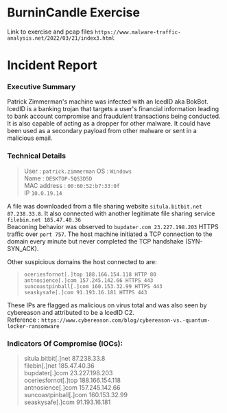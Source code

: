 # BurninCandle Exercise 
Link to exercise and pcap files `https://www.malware-traffic-analysis.net/2022/03/21/index3.html`

# Incident Report

### Executive Summary

Patrick Zimmerman's machine was infected with an IcedID aka BokBot. IcedID is a banking trojan that targets a user's financial information leading to bank account compromise and fraudulent transactions being conducted. It is also capable of acting as a dropper for other malware. It could have been used as a secondary payload from other malware or sent in a malicious email.

### Technical Details 
>User : `patrick.zimmerman`
OS : `Windows` <br>
Name : `DESKTOP-5QS3D5D` <br>
MAC address : `00:60:52:b7:33:0f` <br>
IP `10.0.19.14`<br>

A file was downloaded from a file sharing website `situla.bitbit.net 87.238.33.8`. It also connected with another legitimate file sharing service `filebin.net 185.47.40.36`<br>
Beaconing behavior was observed to `bupdater.com 23.227.198.203` HTTPS traffic over `port 757`. The host machine initiated a TCP connection to the domain every minute but never completed the TCP handshake (SYN-SYN_ACK).

Other suspicious domains the host connected to are: <br>
>`oceriesfornot[.]top 188.166.154.118 HTTP 80` <br>
`antnosience[.]com 157.245.142.66 HTTPS 443` <br>
`suncoastpinball[.]com 160.153.32.99 HTTPS 443` <br>
`seaskysafe[.]com 91.193.16.181 HTTPS 443` <br>

These IPs are flagged as malicious on virus total and was also seen by cybereason and attributed to be a IcedID C2. <br> Reference : `https://www.cybereason.com/blog/cybereason-vs.-quantum-locker-ransomware`

### Indicators Of Compromise (IOCs):


>situla.bitbit[.]net 87.238.33.8 <br>
filebin[.]net 185.47.40.36<br>
bupdater[.]com 23.227.198.203<br>
oceriesfornot[.]top 188.166.154.118<br>
antnosience[.]com 157.245.142.66<br>
suncoastpinball[.]com 160.153.32.99<br>
seaskysafe[.]com 91.193.16.181<br>
